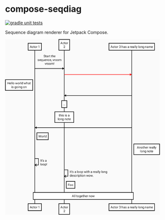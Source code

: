 # compose-seqdiag

[![gradle unit tests](https://github.com/zach-klippenstein/compose-seqdiag/actions/workflows/ci.yml/badge.svg)](https://github.com/zach-klippenstein/compose-seqdiag/actions/workflows/ci.yml)

Sequence diagram renderer for Jetpack Compose.

![sample diagram](.assets/sample-diagram.png)